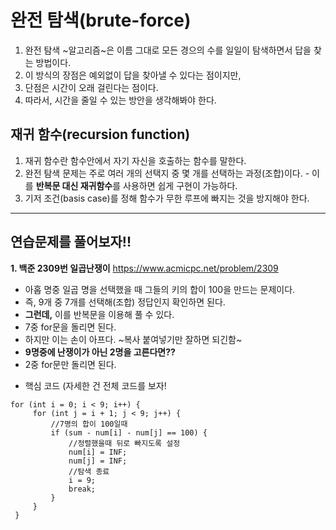 # 완전 탐색(brute-force)

  1. 완전 탐색 ~알고리즘~은 이름 그대로 모든 경으의 수를 일일이 탐색하면서 답을 찾는 방법이다.
  2. 이 방식의 장점은 예외없이 답을 찾아낼 수 있다는 점이지만,
  3. 단점은 시간이 오래 걸린다는 점이다. 
  4. 따라서, 시간을 줄일 수 있는 방안을 생각해봐야 한다.

## 재귀 함수(recursion function)
  1. 재귀 함수란 함수안에서 자기 자신을 호출하는 함수를 말한다.
  2. 완전 탐색 문제는 주로 여러 개의 선택지 중 몇 개를 선택하는 과정(조합)이다.
    - 이를 **반복문 대신 재귀함수**를 사용하면 쉽게 구현이 가능하다.
  3. 기저 조건(basis case)를 정해 함수가 무한 루프에 빠지는 것을 방지해야 한다. 
  
---
  
## 연습문제를 풀어보자!!
   **1. 백준 2309번 일곱난쟁이**
   <https://www.acmicpc.net/problem/2309>
   - 아홉 명중 일곱 명을 선택했을 때 그들의 키의 합이 100을 만드는 문제이다.
   - 즉, 9개 중 7개를 선택해(조합) 정답인지 확인하면 된다.
   - **그런데,** 이를 반복문을 이용해 풀 수 있다.
   - 7중 for문을 돌리면 된다.
   - 하지만 이는 손이 아프다. ~복사 붙여넣기만 잘하면 되긴함~
   - **9명중에 난쟁이가 아닌 2명을 고른다면??**
   - 2중 for문만 돌리면 된다.
   
   * 핵심 코드 (자세한 건 전체 코드를 보자!
	
   ```
   for (int i = 0; i < 9; i++) {
		for (int j = i + 1; j < 9; j++) {
			//7명의 합이 100일때
			if (sum - num[i] - num[j] == 100) {
				//정렬했을때 뒤로 빠지도록 설정
				num[i] = INF;
				num[j] = INF;
				//탐색 종료
				i = 9;
				break;
			}
		}
	}
  ```

